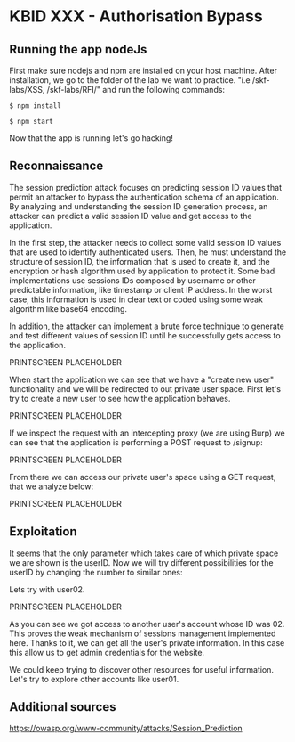 # KBID XXX - Authorisation Bypass

## Running the app nodeJs

First make sure nodejs and npm are installed on your host machine.
After installation, we go to the folder of the lab we want to practice.
"i.e /skf-labs/XSS, /skf-labs/RFI/" and run the following commands:

```
$ npm install
```

```
$ npm start
```

Now that the app is running let's go hacking!

## Reconnaissance

The session prediction attack focuses on predicting session ID values that permit an attacker to bypass the authentication schema of an application. By analyzing and understanding the session ID generation process, an attacker can predict a valid session ID value and get access to the application.

In the first step, the attacker needs to collect some valid session ID values that are used to identify authenticated users. Then, he must understand the structure of session ID, the information that is used to create it, and the encryption or hash algorithm used by application to protect it. Some bad implementations use sessions IDs composed by username or other predictable information, like timestamp or client IP address. In the worst case, this information is used in clear text or coded using some weak algorithm like base64 encoding.

In addition, the attacker can implement a brute force technique to generate and test different values of session ID until he successfully gets access to the application.

PRINTSCREEN PLACEHOLDER

When start the application we can see that we have a "create new user" functionality and we will be redirected to out private user space. First let's try to create a new user to see how the application behaves.

PRINTSCREEN PLACEHOLDER

If we inspect the request with an intercepting proxy \(we are using Burp\) we can see that the application is performing a POST request to /signup:

PRINTSCREEN PLACEHOLDER

From there we can access our private user's space using a GET request, that we analyze below:

PRINTSCREEN PLACEHOLDER

## Exploitation

It seems that the only parameter which takes care of which private space we are shown is the userID. Now we will try different possibilities for the userID by changing the number to similar ones:

Lets try with user02.

PRINTSCREEN PLACEHOLDER

As you can see we got access to another user's account whose ID was 02. This proves the weak mechanism of sessions management implemented here. Thanks to it, we can get all the user's private information. In this case this allow us to get admin credentials for the website.

We could keep trying to discover other resources for useful information. Let's try to explore other accounts like user01.

## Additional sources

https://owasp.org/www-community/attacks/Session_Prediction
